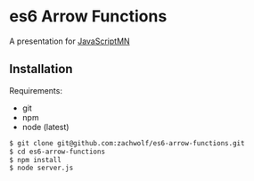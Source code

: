 # es6 Arrow Functions

A presentation for [JavaScriptMN](http://www.meetup.com/JavaScriptMN/events/227504534/)

## Installation

Requirements:

- git
- npm
- node (latest)

```bash
$ git clone git@github.com:zachwolf/es6-arrow-functions.git
$ cd es6-arrow-functions
$ npm install
$ node server.js
```